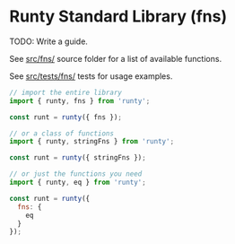 # Runty Standard Library (fns)

TODO: Write a guide.

See [src/fns/](../src/fns) source folder for a list of available functions.

See [src/tests/fns/](../tests/fns) tests for usage examples.

```javascript
// import the entire library
import { runty, fns } from 'runty';

const runt = runty({ fns });
```

```javascript
// or a class of functions
import { runty, stringFns } from 'runty';

const runt = runty({ stringFns });
```

```javascript
// or just the functions you need
import { runty, eq } from 'runty';

const runt = runty({
  fns: { 
    eq
  }
});
```
